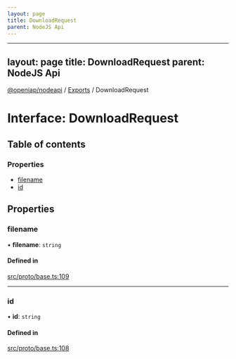 ```yaml
---
layout: page
title: DownloadRequest
parent: NodeJS Api
---
```

---
layout: page
title: DownloadRequest
parent: NodeJS Api
---
[@openiap/nodeapi](../README.md) / [Exports](../modules.md) / DownloadRequest

# Interface: DownloadRequest

## Table of contents

### Properties

- [filename](DownloadRequest.html#filename)
- [id](DownloadRequest.html#id)

## Properties

### filename

• **filename**: `string`

#### Defined in

[src/proto/base.ts:109](https://github.com/openiap/nodeapi/blob/a6b5438/src/proto/base.ts#L109)

___

### id

• **id**: `string`

#### Defined in

[src/proto/base.ts:108](https://github.com/openiap/nodeapi/blob/a6b5438/src/proto/base.ts#L108)
